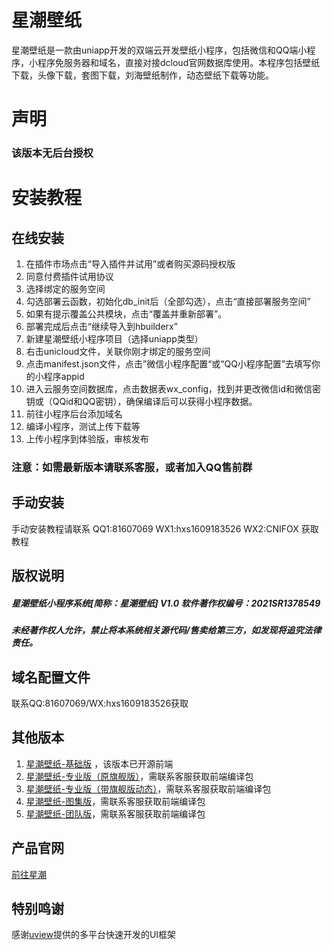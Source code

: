 # 星潮壁纸
星潮壁纸是一款由uniapp开发的双端云开发壁纸小程序，包括微信和QQ端小程序，小程序免服务器和域名，直接对接dcloud官网数据库使用。本程序包括壁纸下载，头像下载，套图下载，刘海壁纸制作，动态壁纸下载等功能。
# 声明

### 该版本无后台授权

# 安装教程
## 在线安装
1. 在插件市场点击“导入插件并试用”或者购买源码授权版
2. 同意付费插件试用协议
3. 选择绑定的服务空间
4. 勾选部署云函数，初始化db_init后（全部勾选），点击“直接部署服务空间”
5. 如果有提示覆盖公共模块，点击“覆盖并重新部署”。
6. 部署完成后点击“继续导入到hbuilderx”
7. 新建星潮壁纸小程序项目（选择uniapp类型）
8. 右击unicloud文件，关联你刚才绑定的服务空间
9. 点击manifest.json文件，点击”微信小程序配置“或“QQ小程序配置”去填写你的小程序appid
10. 进入云服务空间数据库，点击数据表wx_config，找到并更改微信id和微信密钥或（QQid和QQ密钥），确保编译后可以获得小程序数据。
11. 前往小程序后台添加域名
12. 编译小程序，测试上传下载等
13. 上传小程序到体验版，审核发布

### 注意：如需最新版本请联系客服，或者加入QQ售前群

## 手动安装
手动安装教程请联系 QQ1:81607069 WX1:hxs1609183526 WX2:CNIFOX 获取教程


## 版权说明


##### 星潮壁纸小程序系统[简称：星潮壁纸] V1.0 软件著作权编号：2021SR1378549

##### 未经著作权人允许，禁止将本系统相关源代码/售卖给第三方，如发现将追究法律责任。


## 域名配置文件
联系QQ:81607069/WX:hxs1609183526获取

## 其他版本

1. [星潮壁纸-基础版](https://ext.dcloud.net.cn/plugin?id=5819) ，该版本已开源前端
2. [星潮壁纸-专业版（原旗舰版）](https://ext.dcloud.net.cn/plugin?id=8284)，需联系客服获取前端编译包
3. [星潮壁纸-专业版（带旗舰版动态）](https://ext.dcloud.net.cn/plugin?id=6360)，需联系客服获取前端编译包
4. [星潮壁纸-图集版](https://ext.dcloud.net.cn/plugin?id=8717)，需联系客服获取前端编译包
5. [星潮壁纸-团队版](https://ext.dcloud.net.cn/plugin?id=9425)，需联系客服获取前端编译包

## 产品官网

[前往星潮](https://www.endj.cn)


## 特别鸣谢

感谢[uview](https://www.uviewui.com/)提供的多平台快速开发的UI框架


